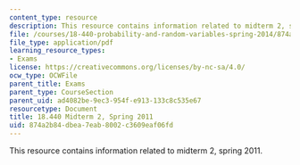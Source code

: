 ```yaml
---
content_type: resource
description: This resource contains information related to midterm 2, spring 2011.
file: /courses/18-440-probability-and-random-variables-spring-2014/874a2b84dbea7eab8002c3609eaf06fd_MIT18_440S14_mid2_s2011.pdf
file_type: application/pdf
learning_resource_types:
- Exams
license: https://creativecommons.org/licenses/by-nc-sa/4.0/
ocw_type: OCWFile
parent_title: Exams
parent_type: CourseSection
parent_uid: ad4082be-9ec3-954f-e913-133c8c535e67
resourcetype: Document
title: 18.440 Midterm 2, Spring 2011
uid: 874a2b84-dbea-7eab-8002-c3609eaf06fd
---
```

This resource contains information related to midterm 2, spring 2011.